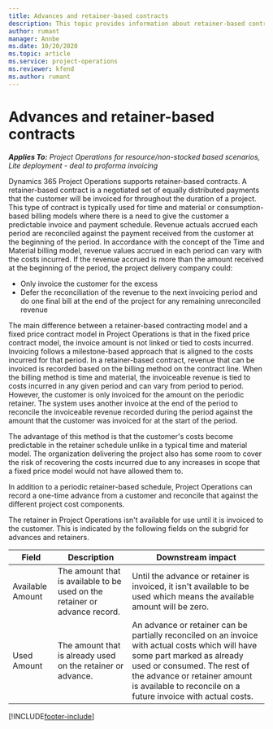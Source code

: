 ```yaml
---
title: Advances and retainer-based contracts
description: This topic provides information about retainer-based contracting models and advances in Project Operations.
author: rumant
manager: Annbe
ms.date: 10/20/2020
ms.topic: article
ms.service: project-operations
ms.reviewer: kfend 
ms.author: rumant
---
```


# Advances and retainer-based contracts


_**Applies To:** Project Operations for resource/non-stocked based scenarios, Lite deployment - deal to proforma invoicing_

Dynamics 365 Project Operations supports retainer-based contracts. A retainer-based contract is a negotiated set of equally distributed payments that the customer will be invoiced for throughout the duration of a project. This type of contract is typically used for time and material or consumption-based billing models where there is a need to give the customer a predictable invoice and payment schedule. Revenue actuals accrued each period are reconciled against the payment received from the customer at the beginning of the period. In accordance with the concept of the Time and Material billing model, revenue values accrued in each period can vary with the costs incurred. If the revenue accrued is more than the amount received at the beginning of the period, the project delivery company could:

- Only invoice the customer for the excess 
- Defer the reconciliation of the revenue to the next invoicing period and do one final bill at the end of the project for any remaining unreconciled revenue

The main difference between a retainer-based contracting model and a fixed price contract model in Project Operations is that in the fixed price contract model, the invoice amount is not linked or tied to costs incurred. Invoicing follows a milestone-based approach that is aligned to the costs incurred for that period. In a retainer-based contract, revenue that can be invoiced is recorded based on the billing method on the contract line. When the billing method is time and material, the invoiceable revenue is tied to costs incurred in any given period and can vary from period to period. However, the customer is only invoiced for the amount on the periodic retainer. The system uses another invoice at the end of the period to reconcile the invoiceable revenue recorded during the period against the amount that the customer was invoiced for at the start of the period.

The advantage of this method is that the customer's costs become predictable in the retainer schedule unlike in a typical time and material model. The organization delivering the project also has some room to cover the risk of recovering the costs incurred due to any increases in scope that a fixed price model would not have allowed them to.

In addition to a periodic retainer-based schedule, Project Operations can record a one-time advance from a customer and reconcile that against the different project cost components.

The retainer in Project Operations isn't available for use until it is invoiced to the customer. This is indicated by the following fields on the subgrid for advances and retainers.

| Field | Description | Downstream impact |
| --- | --- | --- |
| Available Amount | The amount that is available to be used on the retainer or advance record. | Until the advance or retainer is invoiced, it isn't available to be used which means the available amount will be zero. |
| Used Amount | The amount that is already used on the retainer or advance. | An advance or retainer can be partially reconciled on an invoice with actual costs which will have some part marked as already used or consumed. The rest of the advance or retainer amount is available to reconcile on a future invoice with actual costs. |


[!INCLUDE[footer-include](../../includes/footer-banner.md)]
